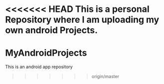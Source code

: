 <<<<<<< HEAD
This is a personal Repository where I am uploading my own android Projects.
=======
# MyAndroidProjects
This is an android app repository
>>>>>>> origin/master
